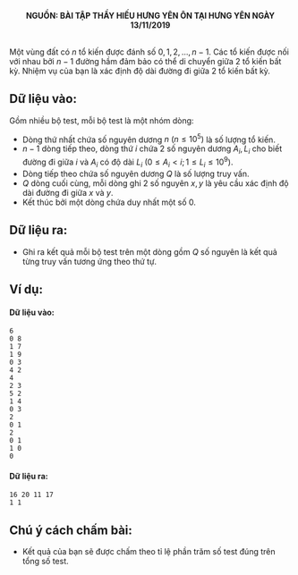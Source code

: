 **<center>NGUỒN: BÀI TẬP THẦY HIẾU HƯNG YÊN ÔN TẠI HƯNG YÊN NGÀY 13/11/2019</center>**
<br>

Một vùng đất có $n$ tổ kiến được đánh số $0,1,2,…,n-1$. Các tổ kiến được nối với nhau bởi $n-1$ đường hầm đảm bảo có thể di chuyển giữa $2$ tổ kiến bất kỳ. Nhiệm vụ của bạn là xác định độ dài đường đi giữa $2$ tổ kiến bất kỳ.

## Dữ liệu vào: 
Gồm nhiều bộ test, mỗi bộ test là một nhóm dòng:
- Dòng thứ nhất chứa số nguyên dương $n\ (n≤10^5)$ là số lượng tổ kiến.
- $n-1$ dòng tiếp theo, dòng thứ $i$ chứa $2$ số nguyên dương $A_i, L_i$ cho biết đường đi giữa $i$ và $A_i$ có độ dài $L_i\ (0≤A_i<i;1≤L_i≤10^9)$.
- Dòng tiếp theo chứa số nguyên dương $Q$ là số lượng truy vấn.
- $Q$ dòng cuối cùng, mỗi dòng ghi $2$ số nguyên $x,y$ là yêu cầu xác định độ dài đường đi giữa $x$ và $y$.
- Kết thúc bởi một dòng chứa duy nhất một số $0$.

## Dữ liệu ra:
- Ghi ra kết quả mỗi bộ test trên một dòng gồm $Q$ số nguyên là kết quả từng truy vấn tương ứng theo thứ tự.

## Ví dụ:
#### Dữ liệu vào:
```
6
0 8
1 7
1 9
0 3
4 2
4
2 3
5 2
1 4
0 3
2
0 1
2
0 1
1 0
0
```

#### Dữ liệu ra:
```
16 20 11 17
1 1
```

## Chú ý cách chấm bài:
- Kết quả của bạn sẽ được chấm theo tỉ lệ phần trăm số test đúng trên tổng số test.